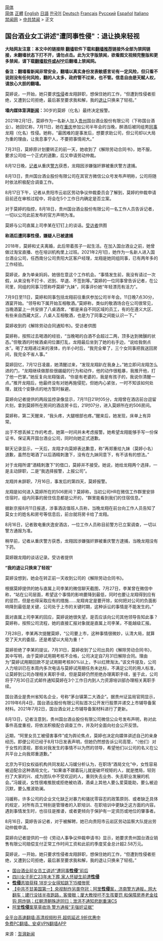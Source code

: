  <!-- 面包屑导航 --> <div class="breadcrumb"><!-- GTranslate: https://gtranslate.io/ -->  <div class="switcher notranslate">  <div class="selected">  <a href="#" onclick="return false;"> 简体</a>  </div>  <div class="option">  <a href="https://www.bannedbook.org" onclick="doGTranslate('zh-CN|zh-CN');jQuery('div.switcher div.selected a').html(jQuery(this).html());return false;" title="简体中文" class="nturl selected"> 简体</a>  <a href="https://www.bannedbook.org/zh-tw/" onclick="doGTranslate('zh-CN|zh-TW');jQuery('div.switcher div.selected a').html(jQuery(this).html());return false;" title="繁體中文" class="nturl"> 正體</a>  <a href="https://www.bannedbook.org/en/" onclick="doGTranslate('zh-CN|en');jQuery('div.switcher div.selected a').html(jQuery(this).html());return false;" title="English" class="nturl"> English</a>  <a href="https://www.bannedbook.org/ja/" onclick="doGTranslate('zh-CN|ja');jQuery('div.switcher div.selected a').html(jQuery(this).html());return false;" title="日本語" class="nturl"> 日語</a>  <a href="https://www.bannedbook.org/ko/" onclick="doGTranslate('zh-CN|ko');jQuery('div.switcher div.selected a').html(jQuery(this).html());return false;" title="한국어" class="nturl"> 한국어</a>  <a href="https://www.bannedbook.org/de/" onclick="doGTranslate('zh-CN|de');jQuery('div.switcher div.selected a').html(jQuery(this).html());return false;" title="Deutsch" class="nturl"> Deutsch</a>  <a href="https://www.bannedbook.org/fr/" onclick="doGTranslate('zh-CN|fr');jQuery('div.switcher div.selected a').html(jQuery(this).html());return false;" title="Français" class="nturl"> Français</a>  <a href="https://www.bannedbook.org/ru/" onclick="doGTranslate('zh-CN|ru');jQuery('div.switcher div.selected a').html(jQuery(this).html());return false;" title="Русский" class="nturl"> Русский</a>  <a href="https://www.bannedbook.org/es/" onclick="doGTranslate('zh-CN|es');jQuery('div.switcher div.selected a').html(jQuery(this).html());return false;" title="Español" class="nturl"> Español</a>  <a href="https://www.bannedbook.org/it/" onclick="doGTranslate('zh-CN|it');jQuery('div.switcher div.selected a').html(jQuery(this).html());return false;" title="Italiano" class="nturl"> Italiano</a>  </div>  </div>      <div class='breadcrumb-sub'><!-- Breadcrumb NavXT 6.3.0 --> <a href="https://www.bannedbook.org/" class="home">禁闻网</a> &gt; <a href="https://www.bannedbook.org/bnews/cbnews/" class="category">中共禁闻</a> &gt; 正文</div></div><h2>国台酒业女工讲述"遭同事性侵"：退让换来轻视</h2> <p class="notice"><b>大陆网友注意：本文中的链接除 <a href="https://github.com/bannedbook/fanqiang" >翻墙</a>软件下载和<a href="https://github.com/killgcd/justmysocks/blob/master/README.md">翻墙推荐</a>链接外全部为禁网链接，未翻墙状态下打不开，请勿点击。此为文字版禁闻，欲看图文视频完整版和更多禁闻，请下载<a href="https://github.com/bannedbook/fanqiang">翻墙软件或APP</a>后翻墙上禁闻网。</p><p>备注：翻墙看新闻非常安全，翻墙以真实身份发表敏感言论有一定风险，但只看不说则没有任何风险，翻的人太多，政府管不过来，也不管。信息自由是天赋人权，请放心大胆的翻墙。</b></p>  <div class="entry"> <p id="summary">莫婷说，一开始，她只要求<a href="https://www.bannedbook.org/bnews/tag/%e6%80%a7%e4%be%b5/" class="st_tag internal_tag" rel="tag" title="标签 性侵 下的日志">性侵</a>者龙翔辞职，想保住她的工作，“但遭到性侵者拒绝，又遭到公司拒绝，最后甚至要求我和解，我的<a href="https://www.bannedbook.org/bnews/tag/%E9%80%80%E8%AE%A9/" class="st_tag internal_tag" rel="tag" title="标签 退让 下的日志">退让</a>只换来了轻视。”</p> <p><strong>墙内媒体澎湃<span class='wp_keywordlink_affiliate'><a href="https://www.bannedbook.org/" title="新闻">新闻</a></span>：</strong>30岁的莫婷（化名）最终决定报警。</p> <p>2021年2月1日，莫婷作为一名新人加入<a href="https://www.bannedbook.org/bnews/tag/%e8%b4%b5%e5%b7%9e/" class="st_tag internal_tag" rel="tag" title="标签 贵州 下的日志">贵州</a>国台酒业股份有限公司（下称国台酒业）。她回忆称，7月11日，她在<a href="https://www.bannedbook.org/bnews/tag/%e9%87%8d%e5%ba%86/" class="st_tag internal_tag" rel="tag" title="标签 重庆 下的日志">重庆</a>参加公司半年会的当晚，醉酒后被同组男<a href="https://www.bannedbook.org/bnews/tag/%E5%90%8C%E4%BA%8B/" class="st_tag internal_tag" rel="tag" title="标签 同事 下的日志">同事</a>龙翔（化名）性侵。她称，“最困难的是事发后，想要求助公司，但公司却以大局为重的理由，让我息事宁人，不要把事情闹大。”</p> <p>7月31日，莫婷原计划要转正的前一天，她收到了《解除劳动合同书》，她不服，要求公司给一个正式的道歉，后又申请劳动仲裁。</p> <p>8月12日晚，<a href="https://www.bannedbook.org/bnews/tag/%E8%AE%B0%E8%80%85/" class="st_tag internal_tag" rel="tag" title="标签 记者 下的日志">记者</a>从重庆<a href="https://www.bannedbook.org/bnews/tag/%e8%ad%a6%e6%96%b9/" class="st_tag internal_tag" rel="tag" title="标签 警方 下的日志">警方</a>获悉，龙翔因涉嫌强奸罪被重庆警方逮捕。</p> <p>8月13日，贵州国台酒业股份有限公司在其官方微信公众号发布声明称，公司将随时依法积极配合调查工作。</p> <p>8月17日下午，记者从贵阳市云岩区劳动争议仲裁委员会了解到，莫婷的仲裁申请目前还在审核过程中，将会在5个工作日内确定是否立案。</p> <p>对于莫婷的指控，8月18日，贵州国台酒业股份有限公司一名工作人员告诉记者，一切以公司此前发布的官方声明为准。</p> <p>莫婷与公司直属上司李某在钉钉上的谈话。<a href="https://www.bannedbook.org/bnews/tag/%E5%8F%97%E8%AE%BF%E8%80%85/" class="st_tag internal_tag" rel="tag" title="标签 受访者 下的日志">受访者</a>供图</p> <p><strong>称酒后遭同事性侵，嫌疑人已被逮捕</strong></p>  <p>2018年，莫婷和丈夫离婚，此后带着孩子一起生活。在加入国台酒业之前，她曾做过淘宝直播、也在培训机构里上过班。2021年2月1日，她作为一名新人进入国台酒业公司，任西南分公司贵阳大区客户经理，龙翔是她同组同事，已有两年多的工作经验。</p> <p>莫婷说，身为单亲妈妈，她很在意这个工作机会。“事情发生前，我没有请过一次假，从来没有不打卡、迟到、早退、不签到等。”莫婷的一位同事曾告诉记者，在公司里，同组的同事习惯称呼莫婷“九妹”，同事评价她“年轻漂亮有活力”。</p> <p>7月9日至11日，莫婷和同事包括龙翔前往重庆参加公司半年会。11日晚7点30分，酒宴开始。“领导和下属开始互相敬酒。”莫婷称，类似的敬酒场合在公司很常见，当晚酒宴上一共安排了八桌酒席，“都是来自不同区域的员工，有的在遵义大区、有些来自西藏大区，八桌人互相敬酒，也是为了同事之间能认识一下。”</p> <p>莫婷收到的《解除劳动合同通知书》。受访者供图</p> <p>莫婷称，按照过去喝酒的经验，“当晚喝的白酒不会超过二两，顶多达到微醺的状态。”但敬酒的时候酒桌间位置打乱，龙翔最后坐到了她的右手边，“说给我倒点水”。喝了龙翔递过来的液体，约半小时后，“我完全晕了，三个女同事把我送回房间，我完全不省人事。”</p> <p>莫婷回忆，7月12日凌晨，她清醒过来，“发现龙翔趴在我身上。”她立即问龙翔怎么进的门，“龙翔继续做那些很龌龊的行为和动作，他的动作很粗暴，我推开他，打了他一巴掌。”她反复向龙翔强调，“你是有老婆的，我是有孩子的，我说你清醒一点。”推开龙翔后，他最终没有对她再施侵犯，但她内心紧张，一时不知该如何处理，就找个安静点的地方暂时躲避。</p> <p>莫婷向记者提供的两段监控录像显示，7月11日21时05分，龙翔曾在酒店前台逗留片刻，拿到莫婷所在房间的酒店房卡后，21时07分，进入莫婷所在的506房间。</p> <p>莫婷称，第二天醒来，“我头疼，大腿根部也疼。”醒来后，她发现，床单上有异常。</p> <p>出于不想丢掉工作的考虑，她第一时间并未考虑报警。她希望龙翔能够手写一份保证书，保证离开国台酒业公司，同时向她正式道歉。</p> <p>聊天记录显示，一天后，龙翔才向莫婷表达歉意，称“再郑重给九妹（莫婷小名）道歉，虽然在喝酒了以后酒精刺激下，没有在九妹同意下，有不该有的想法。”</p>  <p>对于龙翔所谓“酒精刺激下”的借口，莫婷并不接受。她说，她给龙翔两个选择，一是主动辞职，二是“我选择报警，上报公司”。</p> <p>龙翔并未辞职，7月16日，事发后的第四天，莫婷报警。</p> <p>龙翔是如何进入莫婷所在的506房间？莫婷称，当初公司HR在微信工作群里安排住宿时，组内同事的居住信息都是公开的，“群里能看到我们的住宿信息。”</p> <p>据新京报8月11日报道，涉事酒店值班人员称，当晚龙翔在前台向工作人员告知了莫女士的姓名和房号等信息后，前台就将房卡给了龙翔。</p> <p>8月16日，记者致电重庆逸安酒店，一位工作人员称目前警方已立案调查，一切以警方通报为准。</p> <p>稍早前，记者从重庆警方获悉，龙翔因涉嫌强奸罪被重庆警方逮捕，当晚龙翔没有下药。</p> <p>莫婷跟龙翔的谈话记录。受访者提供</p> <p><strong>“我的退让只换来了轻视”</strong></p> <p>莫婷没想到，她会在转正前一天收到公司的《解除劳动合同书》。</p> <p>根据莫婷提供的她与直属上司李某的微信聊天截图，7月27日，李某曾在微信中称，“站在公司层面，希望这个事情的影响要降到最低，同时也要让龙翔得到应有的惩罚，但是也得采取应有的措施……龙翔肯定是要开除，如何把对公司的负面影响降到最低是关键，公司处于上市的关键时期，这种诉讼的事情是不能发生的。”</p>  <p>面对直属上司李某的回应，莫婷说她很失望。是否应该向公司其他领导告知此事？莫婷称，按照公司流程，她的直接汇报对象就是直属上司李某，不能越级汇报。</p> <p>7月28日，李某再次提醒莫婷，“公司要上市，这种事情很微妙，认清大局，就算受了天大的委屈，还是希望以大局为重！”</p> <p>莫婷拒绝了李某的提议。7月31日，莫婷收到了公司出具的《解除劳动合同书》，其中写明，由于莫婷试用期考核不合格，公司决定自7月31日解除合同。理由为“莫婷试用期回款不足试用期考核80%以上，予以红牌淘汰。”该文件提及，公司人力培训已在本周内多次电话与莫婷试用期任务未达标，不满足公司的用人标准，让莫婷到公司办理相关离职手续，但是莫婷仍然拒绝办理离职手续，鉴于此，公司将于7月30日正式邮件通知莫婷在3个工作日内到人力资源培训部办理相关离职手续。</p> <p>国台酒业是贵州省知名企业，号称“茅台镇第二大酒企”。据贵州证监局官网显示，2019年6月4日，国台酒业股份有限公司拟首次公开发行股票并递交上市辅导备案材料。2021年7月2日，国台酒业对上市辅导备案材料进行了更新。</p> <p>8月13日，记者注意到，贵州国台酒业股份有限公司微信公众号发布声明，称对此事件高度重视，将依法积极配合调查工作，并及时全面向社会公开反馈。</p> <p>近期，“阿里女员工被侵害事件”成为舆论焦点，莫婷也决定向媒体讲述自己的亲身经历。即便公司已经于8月13日发表声明，但她仍然想告诉公司高管，“（他们）对于女性的漠视，那些对我发生的事情不以为然的领导，希望他们以公司的名义在公共平台上向我郑重道歉。”</p> <p>北京为平妇女权益机构共同发起人冯媛分析认为，在职场“酒局文化”中，女性容易被迫配合这种酒局文化，“如果谁不跟着玩儿就是破坏规矩的人，就是搅局，轻则扫了大家的兴、成为团队中不受欢迎的人，重则失去业务、失去职业发展的机会。”冯媛说，女性很难推脱或拒绝被劝酒，酒桌上其他人要么爱莫能助，要么被迫沉默，要么推波助澜。</p> <p>冯媛称，许多公司的企业文化缺乏对暴力和骚扰零容忍的政策原则、或者缺乏具体的规定，对所有员工特别是管理者的入职培训、在职培训中更缺乏这方面的内容。遇到事情发生时，也往往是推诿，或者更倾向于保护有一定资历或地位的肇事者。</p> <p>8月16日，莫婷告诉记者，对于被解聘，她已向贵阳市云岩区劳动监察大队提出劳动仲裁申请。</p> <p>莫婷向记者提供的一份《劳动人事争议仲裁申请书》显示，她要求贵州国台酒业销售有限公司赔偿支付正常工作时间工资和此前的季度奖金总计超2.58万元。</p>  <p>莫婷说，一开始，她只要求性侵者龙翔辞职，想保住她的工作，“但遭到性侵者拒绝，又遭到公司拒绝，最后甚至要求我和解，我的退让只换来了轻视。”</p> <ul class='op-related-articles' title='相关阅读'> <li><a href='https://www.bannedbook.org/bnews/ssgc/20210819/1609304.html' target='_blank'>国台酒业前女员工讲述“遭同事<b>性侵</b>”前后</a></li> <li><a href='https://www.bannedbook.org/bnews/cnnews/20210818/1608214.html' target='_blank'>四川女子死亡23年未下葬 家人怀疑生前遭<b>性侵</b></a></li> <li><a href='https://www.bannedbook.org/bnews/worldnews/20210816/1607395.html' target='_blank'><b>性侵</b>恶狼获释 18岁少女得知跳下15楼惨死</a></li> <li><a href='https://www.bannedbook.org/bnews/bannedvideo/20210816/1607186.html' target='_blank'>【中共不甘美国第一】央视制作另类夺冠；阿里<b>性侵</b>案，济南警方通报，网大翻车；建行没钱半夜跑路，客傻眼；厦大教授吁不生孩要罚 和保障房养老金挂钩 网炸锅；红朝清朝殊途同归；泄洪不通知悲剧重演CS</a></li> <li><a href='https://www.bannedbook.org/bnews/comments/20210815/1606609.html' target='_blank'>阿里<b>性侵</b>案草草收场 警方通报“无强奸证据”</a></li> </ul> <p class="texttj"> <a href="https://github.com/bannedbook/fanqiang/wiki/V2ray%E6%9C%BA%E5%9C%BA" target="_blank">全平台高速翻墙:高清视频秒开,超低延迟,9折优惠中</a><br/> <a href="https://github.com/bannedbook/fanqiang/wiki/%E7%A6%81%E9%97%BB%E7%BD%91%E5%AE%89%E5%8D%93%E7%BF%BB%E5%A2%99%E6%96%B0%E9%97%BBAPP" target="_blank">免费PC翻墙、安卓VPN翻墙APP</a></p><p> 来源：<a href="https://www.bannedbook.org/bnews/tag/%E6%BE%8E%E6%B9%83%E6%96%B0%E9%97%BB/" class="st_tag internal_tag" rel="tag" title="标签 澎湃新闻 下的日志">澎湃新闻</a> </p><a name='sharetosocial'></a>  <div style="margin-bottom:5px;padding-bottom:5px;clear:both"> <div id="archive-pix-1" class="banner-ads"> <!-- AuctionX Display platform tag START --> <div id="26318x728x90x621x_ADSLOT2" clicktrack="%%CLICK_URL_ESC%%"></div> <!-- AuctionX Display platform tag END --> </div> <div id="archive-pix-2" class="banner-ads"> <!-- AuctionX Display platform tag START --> <div id="26315x300x250x621x_ADSLOT2" clicktrack="%%CLICK_URL_ESC%%"></div> <!-- AuctionX Display platform tag END --> </div> </div>  <div id="archive-pix-1" class="banner-ads"> <!-- AuctionX Display platform tag START --> <div id="26318x728x90x621x_ADSLOT3" clicktrack="%%CLICK_URL_ESC%%"></div> <!-- AuctionX Display platform tag END --> </div> </div><!--END ENTRY--> 